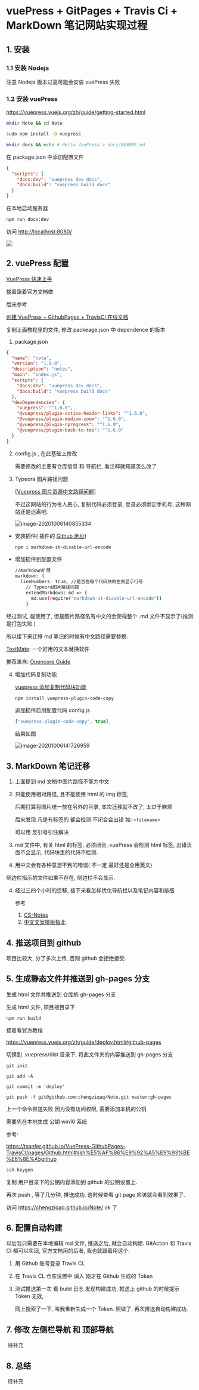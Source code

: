 # vuePress + GitPages + Travis Ci + MarkDown 笔记网站实现过程

## 1. 安装

### 1.1 安装 Nodejs

注意 Nodejs 版本过高可能会安装 vuePress 失败

### 1.2 安装 vuePress

https://vuepress.vuejs.org/zh/guide/getting-started.html

```sh
mkdir Note && cd Note
```

```sh
sudo npm install -D vuepress
```

```sh
mkdir docs && echo # Hello VuePress > docs/README.md
```

在 package.json 中添加配置文件

```json
{
  "scripts": {
    "docs:dev": "vuepress dev docs",
    "docs:build": "vuepress build docs"
  }
}
```

在本地启动服务器

```sh
npm run docs:dev
```

访问 [http://localhost:8080/](http://localhost:8080/)

![](img/vuePress/image-20201006123638153.png)

## 2. vuePress 配置

[VuePress 快速上手](https://vuepress.vuejs.org/zh/guide/getting-started.html)

接着跟着官方文档做

后来参考

[创建 VuePress + GithubPages + TravisCI 在线文档](https://tsanfer.github.io/VuePress-GithubPages-TravisCI/pages/VuePress.html#vuepress-%E7%9B%AE%E5%BD%95%E7%BB%93%E6%9E%84)

复制上面教程里的文件, 修改 packeage.json 中 dependence 的版本

1. package.json

```json
{
  "name": "note",
  "version": "1.0.0",
  "description": "notes",
  "main": "index.js",
  "scripts": {
    "docs:dev": "vuepress dev docs",
    "docs:build": "vuepress build docs"
  },
  "devDependencies": {
    "vuepress": "^1.6.0",
    "@vuepress/plugin-active-header-links": "^1.6.0",
    "@vuepress/plugin-medium-zoom": "^1.6.0",
    "@vuepress/plugin-nprogress": "^1.6.0",
    "@vuepress/plugin-back-to-top": "^1.6.0"
  }
}
```

2. config.js , 在此基础上修改

   需要修改的主要有仓库信息 和 导航栏, 看注释就知道怎么改了

3. Typeora 图片路径问题

   [[Vuepress 图片资源中文路径问题](https://segmentfault.com/a/1190000022275001)]

   不过这网站的行为令人恶心, 复制代码必须登录, 登录必须绑定手机号, 这种网站还是远离吧.

   ![image-20201006140855334](./img/vuePress/image-20201006140855334.png)

- 安装插件( 插件的 [Github 地址](https://github.com/nanyuantingfeng/markdown-it-disable-url-encode/blob/1e7c1bb261f5bf6c8db88a0db90b36d45e2850dd/index.js#L30))

  ```sh
  npm i markdown-it-disable-url-encode
  ```

- 增加插件到配置文件

  ```sh
  //markdown扩展
  markdown: {
    lineNumbers: true, //是否在每个代码块的左侧显示行号
      // Typeora图片路径问题
      extendMarkdown: md => {
        md.use(require("markdown-it-disable-url-encode"))
      }
  ```

经过测试, 能使用了, 但是图片路径名有中文的会使得整个 .md 文件不显示了(推测是打包失败.)

所以接下来迁移 md 笔记的时候有中文路径需要替换.

[TextMate](https://macromates.com/): 一个好用的文本替换软件

推荐来自: [Opencore Guide](https://dortania.github.io/OpenCore-Install-Guide/CONTRIBUTING.html#tips)

4. 增加代码复制功能

   [vuepress 添加复制代码块功能](https://blog.csdn.net/qq_39367226/article/details/107449893)

   ```sh
   npm install vuepress-plugin-code-copy
   ```

   追加插件启用配置代码 config.js

   ```javascript
   ["vuepress-plugin-code-copy", true],
   ```

   结果如图

   ![image-20201006141726959](./img/vuePress/image-20201006141726959.png)

## 3. MarkDown 笔记迁移

1. 上面提到 md 文档中图片路径不能为中文

2. 只能使用相对路径, 且不能使用 html 的 img 标签,

   后期打算将图片统一放在另外的目录, 本次迁移就不改了, 太过于麻烦

   后来发现 凡是有标签的 都会检测 不闭合会出错 如: `<filename>`

   可以用 反引号引住解决

3. md 文件中, 有关 html 的标签, 必须闭合, vuePress 会检测 html 标签, 出错页面不会显示, 代码块里的代码不检测.

4. 用中文会有各种意想不到的错误( 不一定 最好还是全用英文)

侧边栏指示的文件如果不存在, 侧边栏不会显示.

4. 经过三四个小时的迁移, 接下来看怎样优化导航栏以及笔记内容和排版

   参考

   1. [CS-Notes](https://cyc2018.github.io/CS-Notes/#/README)
   2. [中文文案排版指北](https://github.com/sparanoid/chinese-copywriting-guidelines/blob/master/README.zh-CN.md)

## 4. 推送项目到 github

项目比较大, 分了多次上传, 否则 github 会拒绝接受.

## 5. 生成静态文件并推送到 gh-pages 分支

生成 html 文件并推送到 仓库的 gh-pages 分支

生成 html 文件, 项目根目录下

```shell
npm run build
```

接着看官方教程

https://vuepress.vuejs.org/zh/guide/deploy.html#github-pages

切换到 .vuepress/dist 目录下, 将此文件夹的内容推送到 gh-pages 分支

```shell
git init
```

```shell
git add -A
```

```shell
git commit -m 'deploy'
```

```shell
git push -f git@github.com:chengziqaq/Note.git master:gh-pages
```

上一个命令推送失败 因为没有访问权限, 需要添加本机的公钥

需要先在本地生成 公钥 win10 系统

参考:

https://tsanfer.github.io/VuePress-GithubPages-TravisCI/pages/Github.html#ssh%E5%AF%86%E9%92%A5%E9%93%BE%E6%8E%A5github

```cmd
ssh-keygen
```

复制 用户目录下的公钥内容添加到 github 的公钥设置上.

再次 push , 等了几分钟, 推送成功. 这时候查看 git page 应该就会看到效果了.

访问 https://chengziqaq.github.io/Note/ ok 了

## 6. 配置自动构建

以后我只需要在本地编辑 md 文件, 推送之后, 就会自动构建. GitAction 和 Travis CI 都可以实现, 官方文档用的后者, 我也就跟着用这个.

1. 用 Github 账号登录 Travis CL

2. 在 Travis CL 仓库设置中 填入 刚才在 Github 生成的 Token

3. 测试推送第一次 看 build 日志 发现构建成功, 推送上 github 的时候提示 Token 无效,

   网上搜索了一下, 叫我重新生成一个 Token. 照做了, 再次推送自动构建成功.

## 7. 修改 左侧栏导航 和 顶部导航

​ 待补充

## 8. 总结

​ 待补充
